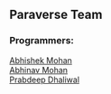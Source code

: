 ## Paraverse Team

### Programmers:<br>
[Abhishek Mohan](https://github.com/AbhishekMohan)<br>
[Abhinav Mohan](https://github.com/AbhinavMohan96)<br>
[Prabdeep Dhaliwal](https://github.com/prabdhal)<br>

<!--

**Here are some ideas to get you started:**

🙋‍♀️ A short introduction - what is your organization all about?
🌈 Contribution guidelines - how can the community get involved?
👩‍💻 Useful resources - where can the community find your docs? Is there anything else the community should know?
🍿 Fun facts - what does your team eat for breakfast?
🧙 Remember, you can do mighty things with the power of [Markdown](https://docs.github.com/github/writing-on-github/getting-started-with-writing-and-formatting-on-github/basic-writing-and-formatting-syntax)
-->
